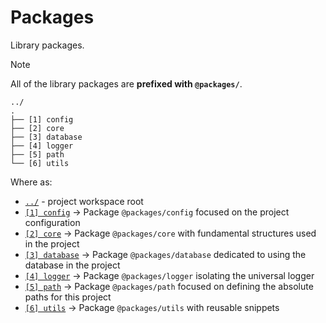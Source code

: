 # Packages

Library packages.

> [!NOTE]
> All of the library packages are **prefixed with `@packages/`**.

```text
../
.
├── [1] config
├── [2] core
├── [3] database
├── [4] logger
├── [5] path
└── [6] utils
```

Where as:

-   [`../`](../README.md) - project workspace root
-   [`[1] config`](./config/README.md) -> Package `@packages/config` focused on the project configuration
-   [`[2] core`](./core/README.md) -> Package `@packages/core` with fundamental structures used in the project
-   [`[3] database`](./database/README.md) -> Package `@packages/database` dedicated to using the database in the project
-   [`[4] logger`](./logger/README.md) -> Package `@packages/logger` isolating the universal logger
-   [`[5] path`](./path/README.md) -> Package `@packages/path` focused on defining the absolute paths for this project
-   [`[6] utils`](./utils/README.md) -> Package `@packages/utils` with reusable snippets

